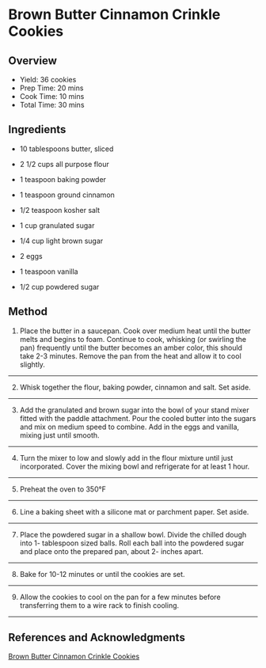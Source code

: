 # Brown Butter Cinnamon Crinkle Cookies

## Overview

- Yield: 36 cookies
- Prep Time: 20 mins
- Cook Time: 10 mins
- Total Time: 30 mins

## Ingredients

- 10 tablespoons butter, sliced

- 2 1/2 cups all purpose flour

- 1 teaspoon baking powder

- 1 teaspoon ground cinnamon

- 1/2 teaspoon kosher salt

- 1 cup granulated sugar

- 1/4 cup light brown sugar

- 2 eggs

- 1 teaspoon vanilla

- 1/2 cup powdered sugar

## Method

1. Place the butter in a saucepan. Cook over medium heat until the butter melts and begins to foam. Continue to cook, whisking (or swirling the pan) frequently until the butter becomes an amber color, this should take 2-3 minutes. Remove the pan from the heat and allow it to cool slightly.
---
2. Whisk together the flour, baking powder, cinnamon and salt. Set aside.
---
3. Add the granulated and brown sugar into the bowl of your stand mixer fitted with the paddle attachment. Pour the cooled butter into the sugars and mix on medium speed to combine. Add in the eggs and vanilla, mixing just until smooth.
---
4. Turn the mixer to low and slowly add in the flour mixture until just incorporated. Cover the mixing bowl and refrigerate for at least 1 hour.
---
5. Preheat the oven to 350°F
---
6. Line a baking sheet with a silicone mat or parchment paper. Set aside.
---
7. Place the powdered sugar in a shallow bowl. Divide the chilled dough into 1- tablespoon sized balls. Roll each ball into the powdered sugar and place onto the prepared pan, about 2- inches apart.
---
8. Bake for 10-12 minutes or until the cookies are set.
---
9. Allow the cookies to cool on the pan for a few minutes before transferring them to a wire rack to finish cooling.
---

## References and Acknowledgments

[Brown Butter Cinnamon Crinkle Cookies](https://cookiesandcups.com/brown-butter-cinnamon-crinkle-cookies/)
